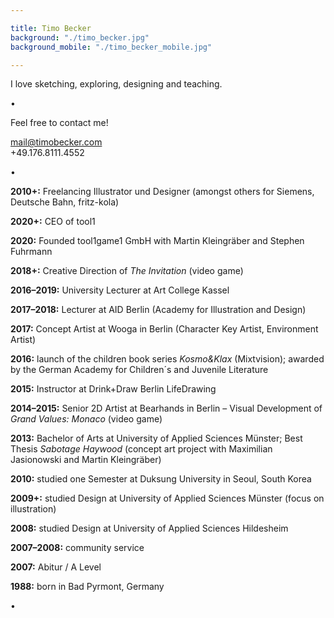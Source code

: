 ```yaml
---

title: Timo Becker
background: "./timo_becker.jpg"
background_mobile: "./timo_becker_mobile.jpg"

---
```


I love sketching, exploring, designing and teaching.

• 


Feel free to contact me!

mail@timobecker.com  
+49.176.8111.4552

• 

**2010+:** Freelancing Illustrator und Designer (amongst others for Siemens, Deutsche Bahn, fritz-kola)

**2020+:** CEO of tool1

**2020:** Founded tool1game1 GmbH with Martin Kleingräber and Stephen Fuhrmann

**2018+:** Creative Direction of *The Invitation* (video game)

**2016–2019:** University Lecturer at Art College Kassel

**2017–2018:** Lecturer at AID Berlin (Academy for Illustration and Design)

**2017:** Concept Artist at Wooga in Berlin (Character Key Artist, Environment Artist)

**2016:** launch of the children book series *Kosmo&Klax* (Mixtvision); awarded by the German Academy for Children´s and Juvenile Literature

**2015:** Instructor at Drink+Draw Berlin LifeDrawing

**2014–2015:** Senior 2D Artist at Bearhands in Berlin – Visual Development of *Grand Values: Monaco* (video game)

**2013:** Bachelor of Arts at University of Applied Sciences Münster; Best Thesis *Sabotage Haywood* (concept art project with Maximilian Jasionowski and Martin Kleingräber)

**2010:** studied one Semester at Duksung University in Seoul, South Korea

**2009+:** studied Design at University of Applied Sciences Münster (focus on illustration)

**2008:** studied Design at University of Applied Sciences Hildesheim

**2007–2008:** community service

**2007:** Abitur / A Level

**1988:** born in Bad Pyrmont, Germany

•  
